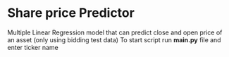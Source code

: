 # Share price Predictor
Multiple Linear Regression model that can predict close and open price of an asset (only using bidding test data)
To start script run **main.py** file and enter ticker name
